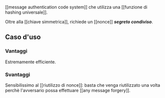 [[message authentication code system]] che utilizza una [[funzione di hashing universale]].

Oltre alla [[chiave simmetrica]], richiede un [[nonce]] ***segreto condiviso***.

## Caso d'uso

### Vantaggi

Estremamente efficiente.

### Svantaggi

Sensibilissimo al [[riutilizzo di nonce]]: basta che venga riutilizzato una volta perchè l'avversario possa effettuare [[any message forgery]].
